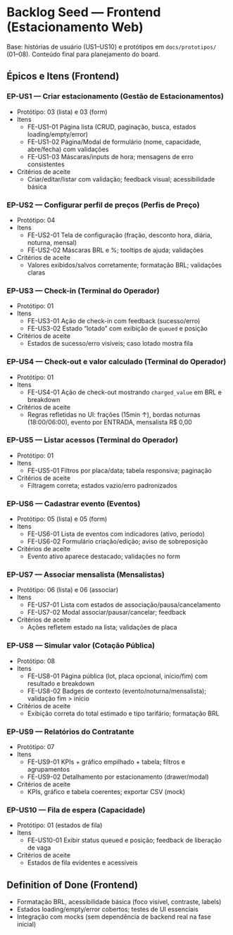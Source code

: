 # Backlog Seed — Frontend (Estacionamento Web)

Base: histórias de usuário (US1–US10) e protótipos em `docs/prototipos/` (01–08). Conteúdo final para planejamento do board.

## Épicos e Itens (Frontend)

### EP-US1 — Criar estacionamento (Gestão de Estacionamentos)
- Protótipo: 03 (lista) e 03 (form)
- Itens
  - FE-US1-01 Página lista (CRUD, paginação, busca, estados loading/empty/error)
  - FE-US1-02 Página/Modal de formulário (nome, capacidade, abre/fecha) com validações
  - FE-US1-03 Máscaras/inputs de hora; mensagens de erro consistentes
- Critérios de aceite
  - Criar/editar/listar com validação; feedback visual; acessibilidade básica

### EP-US2 — Configurar perfil de preços (Perfis de Preço)
- Protótipo: 04
- Itens
  - FE-US2-01 Tela de configuração (fração, desconto hora, diária, noturna, mensal)
  - FE-US2-02 Máscaras BRL e %; tooltips de ajuda; validações
- Critérios de aceite
  - Valores exibidos/salvos corretamente; formatação BRL; validações claras

### EP-US3 — Check-in (Terminal do Operador)
- Protótipo: 01
- Itens
  - FE-US3-01 Ação de check-in com feedback (sucesso/erro)
  - FE-US3-02 Estado “lotado” com exibição de `queued` e posição
- Critérios de aceite
  - Estados de sucesso/erro visíveis; caso lotado mostra fila

### EP-US4 — Check-out e valor calculado (Terminal do Operador)
- Protótipo: 01
- Itens
  - FE-US4-01 Ação de check-out mostrando `charged_value` em BRL e breakdown
- Critérios de aceite
  - Regras refletidas no UI: frações (15min ↑), bordas noturnas (18:00/06:00), evento por ENTRADA, mensalista R$ 0,00

### EP-US5 — Listar acessos (Terminal do Operador)
- Protótipo: 01
- Itens
  - FE-US5-01 Filtros por placa/data; tabela responsiva; paginação
- Critérios de aceite
  - Filtragem correta; estados vazio/erro padronizados

### EP-US6 — Cadastrar evento (Eventos)
- Protótipo: 05 (lista) e 05 (form)
- Itens
  - FE-US6-01 Lista de eventos com indicadores (ativo, período)
  - FE-US6-02 Formulário criação/edição; aviso de sobreposição
- Critérios de aceite
  - Evento ativo aparece destacado; validações no form

### EP-US7 — Associar mensalista (Mensalistas)
- Protótipo: 06 (lista) e 06 (associar)
- Itens
  - FE-US7-01 Lista com estados de associação/pausa/cancelamento
  - FE-US7-02 Modal associar/pausar/cancelar; feedback
- Critérios de aceite
  - Ações refletem estado na lista; validações de placa

### EP-US8 — Simular valor (Cotação Pública)
- Protótipo: 08
- Itens
  - FE-US8-01 Página pública (lot, placa opcional, início/fim) com resultado e breakdown
  - FE-US8-02 Badges de contexto (evento/noturna/mensalista); validação fim > início
- Critérios de aceite
  - Exibição correta do total estimado e tipo tarifário; formatação BRL

### EP-US9 — Relatórios do Contratante
- Protótipo: 07
- Itens
  - FE-US9-01 KPIs + gráfico empilhado + tabela; filtros e agrupamentos
  - FE-US9-02 Detalhamento por estacionamento (drawer/modal)
- Critérios de aceite
  - KPIs, gráfico e tabela coerentes; exportar CSV (mock)

### EP-US10 — Fila de espera (Capacidade)
- Protótipo: 01 (estados de fila)
- Itens
  - FE-US10-01 Exibir status queued e posição; feedback de liberação de vaga
- Critérios de aceite
  - Estados de fila evidentes e acessíveis

## Definition of Done (Frontend)
- Formatação BRL, acessibilidade básica (foco visível, contraste, labels)
- Estados loading/empty/error cobertos; testes de UI essenciais
- Integração com mocks (sem dependência de backend real na fase inicial)
